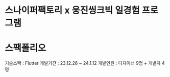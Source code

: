 # 스나이퍼팩토리 x 웅진씽크빅 일경험 프로그램
# 스팩폴리오
기술스택 : Flutter
개발기간 : 23.12.26 ~ 24.1.12
개발인원 : 디자이너 9명 + 개발자 4명
